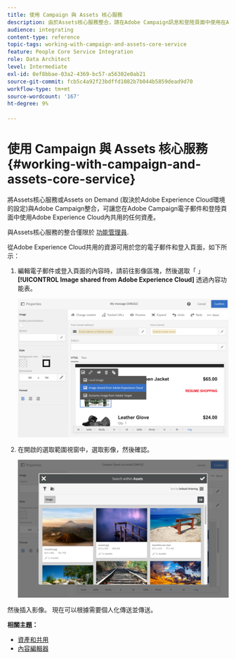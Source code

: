 ```yaml
---
title: 使用 Campaign 與 Assets 核心服務
description: 由於Assets核心服務整合，請在Adobe Campaign訊息和登陸頁面中使用在Adobe Experience Cloud內共用的任何資源。
audience: integrating
content-type: reference
topic-tags: working-with-campaign-and-assets-core-service
feature: People Core Service Integration
role: Data Architect
level: Intermediate
exl-id: 0ef8bbae-03a2-4369-bc57-a56302e0ab21
source-git-commit: fcb5c4a92f23bdffd1082b7b044b5859dead9d70
workflow-type: tm+mt
source-wordcount: '167'
ht-degree: 9%

---
```


# 使用 Campaign 與 Assets 核心服務{#working-with-campaign-and-assets-core-service}

將Assets核心服務或Assets on Demand (取決於Adobe Experience Cloud環境的設定)與Adobe Campaign整合，可讓您在Adobe Campaign電子郵件和登陸頁面中使用Adobe Experience Cloud內共用的任何資產。

與Assets核心服務的整合僅限於 [功能管理員](../../administration/using/users-management.md#functional-administrators).

從Adobe Experience Cloud共用的資源可用於您的電子郵件和登入頁面，如下所示：

1. 編輯電子郵件或登入頁面的內容時，請前往影像區塊，然後選取「 」 **[!UICONTROL Image shared from Adobe Experience Cloud]** 透過內容功能表。

   ![](assets/dam_insert_image_dce.png)

1. 在開啟的選取範圍視窗中，選取影像，然後確認。

   ![](assets/dam_shared_image_selection.png)

然後插入影像。 現在可以根據需要個人化傳送並傳送。

**相關主題：**

* [資產和共用](https://experienceleague.adobe.com/docs/core-services/interface/assets/experience-cloud-assets.html)
* [內容編輯器](../../designing/using/personalization.md#example-email-personalization)
